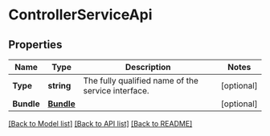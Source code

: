 # ControllerServiceApi

## Properties

Name | Type | Description | Notes
------------ | ------------- | ------------- | -------------
**Type** | **string** | The fully qualified name of the service interface. | [optional] 
**Bundle** | [**Bundle**](Bundle.md) |  | [optional] 

[[Back to Model list]](../README.md#documentation-for-models) [[Back to API list]](../README.md#documentation-for-api-endpoints) [[Back to README]](../README.md)


